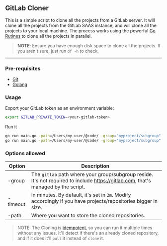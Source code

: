 ## GitLab Cloner
This is a simple script to clone all the projects from a GitLab server.
It will clone all the projects from the GitLab SAAS instance, and
will clone all the projects to your local machine.
The process works using the powerful [Go Rutines](https://tour.golang.org/concurrency/1) to clone all the projects in parallel.

>**NOTE**: Ensure you have enough disk space to clone all the projects. If you aren't sure, just run `df -h` to check.

---
### Pre-requisites
- [Git](https://git-scm.com/)
- [Golang](https://golang.org/)

### Usage
Export your GitLab token as an environment variable:
```bash
export GITLAB_PRIVATE_TOKEN=<your-gitlab-token>
```
Run it
```bash
go run main.go -path=/Users/my-user/@code/ -group="myproject/subgroup"
go run main.go -path=/Users/my-user/@code/ -group="myproject/subgroup" -timeout=5m
```

### Options allowed
| Option   | Description                                                                                                                        |
|----------|------------------------------------------------------------------------------------------------------------------------------------|
| -group   | The `gitlab` path where your group/subgroup reside. It's not required to include https://gitlab.com, that's managed by the script. |
| -timeout | In minutes. By default, it's set in `2m`. Modify accordingly if you have projects/repositories bigger in size.                     |
| -path    | Where you want to store the cloned repositories.                                                                                   |

> NOTE: The Cloning is [idempotent](https://en.wikipedia.org/wiki/Idempotence), so you can run it multiple times without any issues.
> It'll detect if there's an already cloned repository, and if it does it'll `pull` it instead of `clone` it.
